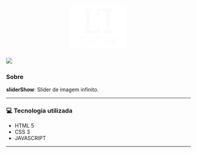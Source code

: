 <h1 align="center">
    <img src="https://github.com/aurelianoDeRafa/projeto-fitaEstilosa/raw/main/imagem/logo2.png" width="150">
</h1>


  <img src="gif.gif">


###  Sobre

**sliderShow**: Slider de imagem infinito.


---
 
### 💻 Tecnologia utilizada

- HTML 5
- CSS 3
- JAVASCRIPT


---
